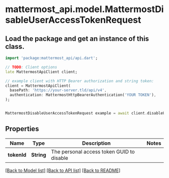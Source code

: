 # mattermost_api.model.MattermostDisableUserAccessTokenRequest

## Load the package and get an instance of this class.
```dart
import 'package:mattermost_api/api.dart';

// TODO: Client options
late MattermostApiClient client;

// example client with HTTP Bearer authorization and string token:
client = MattermostApiClient(
  basePath: 'https://your-server.tld/api/v4',
  authentication: MattermostHttpBearerAuthentication('YOUR TOKEN'),
);


MattermostDisableUserAccessTokenRequest example = await client.disableUserAccessTokenRequest.FUNCTION_THAT_RETURNS_THIS_CLASS();

```

## Properties
Name | Type | Description | Notes
------------ | ------------- | ------------- | -------------
**tokenId** | **String** | The personal access token GUID to disable | 

[[Back to Model list]](../GENERATED_README.md#documentation-for-models) [[Back to API list]](../GENERATED_README.md#documentation-for-api-endpoints) [[Back to README]](../GENERATED_README.md)


